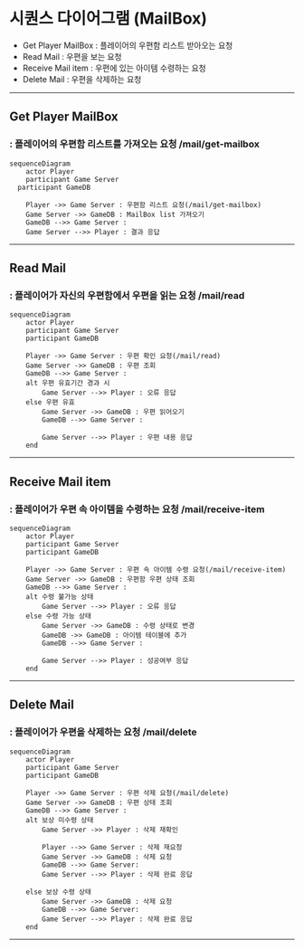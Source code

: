 # 시퀀스 다이어그램 (MailBox)
* Get Player MailBox : 플레이어의 우편함 리스트 받아오는 요청
* Read Mail : 우편을 보는 요청
* Receive Mail item : 우편에 있는 아이템 수령하는 요청
* Delete Mail : 우편을 삭제하는 요청
------------------------------

## Get Player MailBox
### : 플레이어의 우편함 리스트를 가져오는 요청 /mail/get-mailbox
```mermaid
sequenceDiagram
	actor Player
	participant Game Server
  participant GameDB

	Player ->> Game Server : 우편함 리스트 요청(/mail/get-mailbox)
	Game Server ->> GameDB : MailBox list 가져오기
	GameDB -->> Game Server : 
	Game Server -->> Player : 결과 응답
```



------------------------------

## Read Mail
### : 플레이어가 자신의 우편함에서 우편을 읽는 요청 /mail/read
```mermaid
sequenceDiagram
	actor Player
	participant Game Server
  	participant GameDB

	Player ->> Game Server : 우편 확인 요청(/mail/read)
	Game Server ->> GameDB : 우편 조회
	GameDB -->> Game Server : 
	alt 우편 유효기간 경과 시
		Game Server -->> Player : 오류 응답
	else 우편 유효
		Game Server ->> GameDB : 우편 읽어오기
		GameDB -->> Game Server : 
	
		Game Server -->> Player : 우편 내용 응답
	end
```







------------------------------

## Receive Mail item
### : 플레이어가 우편 속 아이템을 수령하는 요청 /mail/receive-item
```mermaid
sequenceDiagram
	actor Player
	participant Game Server
  	participant GameDB

	Player ->> Game Server : 우편 속 아이템 수령 요청(/mail/receive-item)
	Game Server ->> GameDB : 우편함 우편 상태 조회
	GameDB -->> Game Server : 
	alt 수령 불가능 상태
		Game Server -->> Player : 오류 응답
	else 수령 가능 상태
		Game Server ->> GameDB : 수령 상태로 변경
		GameDB ->> GameDB : 아이템 테이블에 추가
		GameDB -->> Game Server : 
		
		Game Server -->> Player : 성공여부 응답
	end
```




------------------------------

## Delete Mail
### : 플레이어가 우편을 삭제하는 요청 /mail/delete
```mermaid
sequenceDiagram
	actor Player
	participant Game Server
  	participant GameDB

	Player ->> Game Server : 우편 삭제 요청(/mail/delete)
	Game Server ->> GameDB : 우편 상태 조회
	GameDB -->> Game Server :  
	alt 보상 미수령 상태
		Game Server ->> Player : 삭제 재확인
		
		Player -->> Game Server : 삭제 재요청
		Game Server ->> GameDB : 삭제 요청
		GameDB -->> Game Server: 
		Game Server -->> Player : 삭제 완료 응답

	else 보상 수령 상태
		Game Server ->> GameDB : 삭제 요청
		GameDB -->> Game Server:  
		Game Server -->> Player : 삭제 완료 응답
	end
```

--------------------------------
